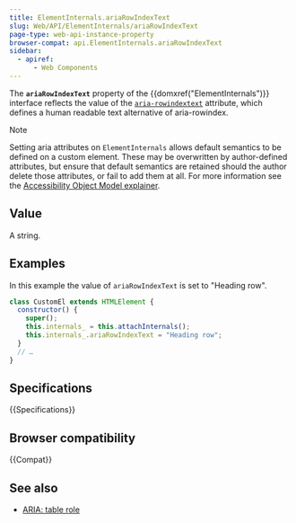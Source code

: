 ```yaml
---
title: ElementInternals.ariaRowIndexText
slug: Web/API/ElementInternals/ariaRowIndexText
page-type: web-api-instance-property
browser-compat: api.ElementInternals.ariaRowIndexText
sidebar:
  - apiref:
      - Web Components
---
```


The **`ariaRowIndexText`** property of the {{domxref("ElementInternals")}} interface reflects the value of the [`aria-rowindextext`](/en-US/docs/Web/Accessibility/ARIA/Reference/Attributes/aria-rowindextext) attribute, which defines a human readable text alternative of aria-rowindex.

> [!NOTE]
> Setting aria attributes on `ElementInternals` allows default semantics to be defined on a custom element. These may be overwritten by author-defined attributes, but ensure that default semantics are retained should the author delete those attributes, or fail to add them at all. For more information see the [Accessibility Object Model explainer](https://wicg.github.io/aom/explainer.html#default-semantics-for-custom-elements-via-the-elementinternals-object).

## Value

A string.

## Examples

In this example the value of `ariaRowIndexText` is set to "Heading row".

```js
class CustomEl extends HTMLElement {
  constructor() {
    super();
    this.internals_ = this.attachInternals();
    this.internals_.ariaRowIndexText = "Heading row";
  }
  // …
}
```

## Specifications

{{Specifications}}

## Browser compatibility

{{Compat}}

## See also

- [ARIA: table role](/en-US/docs/Web/Accessibility/ARIA/Reference/Roles/table_role)
